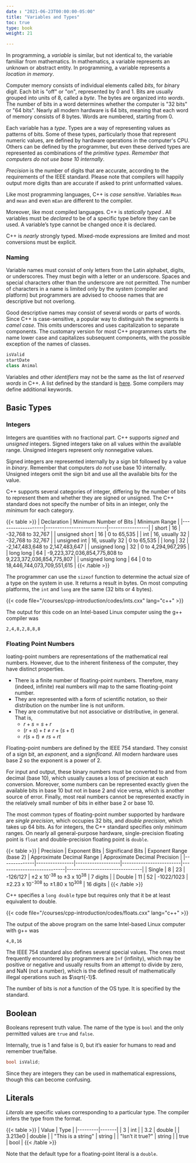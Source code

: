 ```yaml
---
date : "2021-06-23T00:00:00-05:00"
title: "Variables and Types"
toc: true
type: book
weight: 21

---
```


In programming, a _variable_ is similar, but not identical to, the variable familiar from mathematics.  In mathematics, a variable represents an unknown or abstract entity.  In programming, a variable represents a _location in memory_.

Computer memory consists of individual elements called _bits_, for 
*bi*nary dig*it*.  Each bit is "off" or "on", represented by 0 and 1.  Bits are usually grouped into units of 8, called a _byte_.  The bytes are organized into _words_.  The number of bits in a word determines whether the computer is "32 bits" or "64 bits".  Nearly all modern hardware is 64 bits, meaning that each word of memory consists of 8 bytes.  Words are numbered, starting from 0.

Each variable has a _type_.  Types are a way of representing values as patterns of bits.  Some of these types, particularly those that represent numeric values, are defined by hardware operations in the computer's CPU.  Others can be defined by the programmer, but even these derived types are represented as combinations of the _primitive types_.
_Remember that computers do not use base 10 internally_.

_Precision_ is the number of digits that are accurate, according to the requirements of the IEEE standard.  Please note that compilers will happily output more digits than are accurate if asked to print unformatted values.

Like most programming languages, C++ is _case sensitive_.  Variables `Mean` and `mean` and even `mEan` are different to the compiler.  

Moreover, like most compiled languages. C++ is _statically typed_ .  All variables must be _declared_ to be of a specific type before they can be used.  A variable’s type cannot be changed once it is declared.

C++ is _nearly_ strongly typed.  Mixed-mode expressions are limited and most conversions must be explicit.

### Naming

Variable names must consist of only letters from the Latin alphabet, digits, or underscores.  They must begin with a letter or an underscore.  Spaces and special characters other than the underscore are not permitted.  The number of characters in a name is limited only by the system (compiler and platform) but programmers are advised to choose names that are descriptive but not overlong.

Good descriptive names may consist of several words or parts of words.  Since C++ is case-sensitive, a popular way to distinguish the segments is _camel case_.
This omits underscores and uses capitalization to separate components.  The customary version for most C++ programmers starts the name lower case and capitalizes subsequent components, with the possible exception of the names of classes.
```c++
isValid
startDate
class Animal
```
Variables and other _identifiers_ may not be the same as the list of _reserved words_ in C++. A list defined by the standard is [here](https://en.cppreference.com/w/cpp/keyword).  Some compilers may define additional keywords.

## Basic Types

### Integers

Integers are quantities with no fractional part.  C++ supports _signed_ and _unsigned_ integers.  Signed integers take on all values within the available range.  Unsigned integers represent only nonnegative values.

Signed integers are represented internally by a sign bit followed by a value in _binary_.  Remember that computers _do not_ use base 10 internally.
Unsigned integers omit the sign bit and use all the available bits for the value.

C++ supports several categories of integer, differing by the number of bits to represent them and whether they are signed or unsigned.
The C++ standard does not specify the number of bits in an integer, only the _minimum_ for each category.

{{< table >}}
|    Declaration    | Minimum Number of Bits   |  Minimum Range  |
|-------------------|--------------------------|-----------------|
|    short          |      16              |  -32,768 to 32,767   |
|  unsigned  short  |      16              |  0 to 65,535         |
|  int              |      16, usually 32  |  -32,768 to 32,767   |
|  unsigned int     |      16, usually 32  |  0 to 65,535         |
|  long             |      32              |  -2,147,483,648 to 2,147,483,647  |
|  unsigned long    |      32              |  0 to 4,294,967,295               |
|  long long        |      64              | -9,223,372,036,854,775,808 to 9,223,372,036,854,775,807  |
|  unsigned long long |    64              |  0 to 18,446,744,073,709,551,615  |
{{< /table >}}

The programmer can use the `sizeof` function to determine the actual size of a type on the system in use.  It returns a result in bytes.  On most computing platforms, the `int` and `long` are the same (32 bits or 4 bytes).

{{< code file="/courses/cpp-introduction/codes/ints.cxx" lang="c++" >}}

The output for this code on an Intel-based Linux computer using the g++ compiler was
```no-highlight
2,4,8,2,8,8,8
```

### Floating Point Numbers

loating-point numbers are representations of the mathematical real numbers.
However, due to the inherent finiteness of the computer, they have distinct
properties.

* There is a finite number of floating-point numbers. Therefore, many (indeed, infinite) real numbers will map to the same floating-point number.
* They are represented with a form of scientific notation, so their distribution on the number line is not uniform.
* They are commutative but not associative or distributive, in general.  That
is,
  * $r+s=s+r$
  * $(r+s)+t \ne r+(s+t)$
  * $r(s+t) \ne rs+rt$

Floating-point numbers are defined by the IEEE 754 standard.  They consist of a sign bit, an _exponent_, and a _significand_.  All modern hardware uses base 2 so the exponent is a power of 2.

For input and output, these binary numbers must be converted to and from decimal (base 10), which usually causes a loss of precision at each
conversion.  Moreover, some numbers can be represented exactly given the available bits in base 10 but not in base 2 and vice versa, which is another source of error.  Finally, most real numbers cannot be represented exactly in the relatively small number of bits in either base 2 or base 10.

The most common types of floating-point number supported by hardware are _single precision_, which occupies 32 bits, and _double precision_, which takes up 64 bits.
As for integers, the C++ standard specifies only _minimum_ ranges.  On nearly all general-purpose hardware, single-precision floating point is `float` and double-precision floating point is `double`.

{{< table >}}
|   Precision  |  Exponent Bits |  Significand Bits | Exponent Range (base 2) | Approximate Decimal Range  |  Approximate Decimal Precision |
|--------------|----------------|-------------------|-------------------------|----------------------------|--------------------------------|
| Single       |  8    |  23  |  -126/127 | &plusmn;2 x 10<sup>-38</sup> to &plusmn;3 x 10<sup>38</sup> | 7 digits |
| Double       |  11   |  52  |  -1022/1023 |  &plusmn;2.23 x 10<sup>−308</sup> to &plusmn;1.80 x 10<sup>308</sup> |  16 digits |
{{< /table >}}

C++ specifies a `long double` type but requires only that it be at least equivalent to double.

{{< code file="/courses/cpp-introduction/codes/floats.cxx" lang="c++" >}}

The output of the above program on the same Intel-based Linux computer with g++ was
```no-highlight
4,8,16
```

The IEEE 754 standard also defines several special values.  The ones most frequently encountered by programmers are `Inf` (infinity), which may be positive or negative and usually results from an attempt to divide by zero, and NaN (not a number), which is the defined result of mathematically illegal operations such as $\sqrt{-1}$.

The number of bits is _not_ a function of the OS type.  It is specified by the standard.

## Boolean

Booleans represent truth value.  The name of the type is `bool` and the only permitted values are `true` and `false`.

Internally, true is 1 and false is 0, but it’s easier for humans to read and remember true/false.

```c++
bool isValid;
```
Since they are integers they can be used in mathematical expressions, though this can become confusing.  

## Literals

_Literals_ are specific values corresponding to a particular type.  The compiler infers the type from the format.

{{< table >}}
|  Value  |  Type |
|---------|-------|
|  3      |  int  |
| 3.2     | double |
| 3.213e0 | double |
| "This is a string" | string |
| "Isn’t it true?" | string |
| true    |  bool  |
{{< /table >}}

Note that the default type for a floating-point literal is a `double`.
